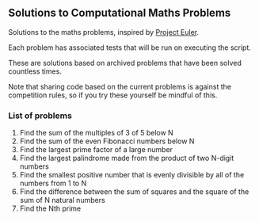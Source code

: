 ## Solutions to Computational Maths Problems

Solutions to the maths problems, inspired by [Project Euler](https://projecteuler.net/).

Each problem has associated tests that will be run on executing the script.

These are solutions based on archived problems that have been solved countless times.

Note that sharing code based on the current problems is against the competition rules, so if you try these yourself be mindful of this.

### List of problems

1) Find the sum of the multiples of 3 of 5 below N 
2) Find the sum of the even Fibonacci numbers below N
3) Find the largest prime factor of a large number
4) Find the largest palindrome made from the product of two N-digit numbers
5) Find the smallest positive number that is evenly divisible by all of the numbers from 1 to N
6) Find the difference between the sum of squares and the square of the sum of N natural numbers
7) Find the Nth prime